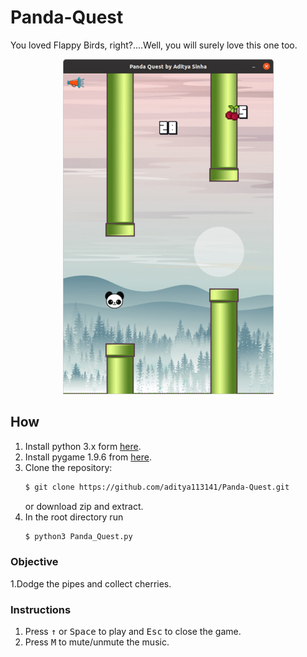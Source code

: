 # Panda-Quest
You loved Flappy Birds, right?....Well, you will surely love this one too.

<div align="center">
  <img src="/assets/Screenshot.png">
</div>

## How
1. Install python 3.x form [here](https://www.python.org/download/releases/).
2. Install pygame 1.9.6 from [here](https://pypi.org/project/pygame/).
3. Clone the repository:
    ```bash
   $ git clone https://github.com/aditya113141/Panda-Quest.git
   ```
   or download zip and extract.
4. In the root directory run
    ``` bash
    $ python3 Panda_Quest.py
    ```
### Objective
  1.Dodge the pipes and collect cherries.
### Instructions
1. Press <kbd>&uarr;</kbd> or <kbd>Space</kbd> to play and <kbd>Esc</kbd> to close the game.
2. Press <kbd>M</kbd> to mute/unmute the music.





